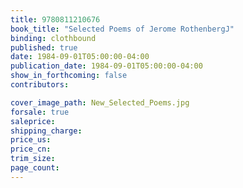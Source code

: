 ```yaml
---
title: 9780811210676
book_title: "Selected Poems of Jerome RothenbergJ"
binding: clothbound
published: true
date: 1984-09-01T05:00:00-04:00
publication_date: 1984-09-01T05:00:00-04:00
show_in_forthcoming: false
contributors:

cover_image_path: New_Selected_Poems.jpg
forsale: true
saleprice:
shipping_charge:
price_us:
price_cn:
trim_size:
page_count:
---
```


